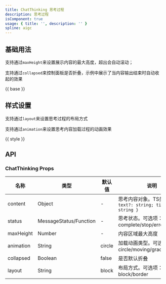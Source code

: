 ```yaml
---
title: ChatThinking 思考过程
description: 思考过程
isComponent: true
usage: { title: '', description: '' }
spline: aigc
---
```


## 基础用法
支持通过`maxHeight`来设置展示内容的最大高度，超出会自动滚动；

支持通过`collapsed`来控制面板是否折叠，示例中展示了当内容输出结束时自动收起的效果

{{ base }}


## 样式设置
支持通过`layout`来设置思考过程的布局方式

支持通过`animation`来设置思考内容加载过程的动画效果

{{ style }}


## API
### ChatThinking Props

名称 | 类型 | 默认值 | 说明 | 必传
-- | -- | -- | -- | --
content | Object | - | 思考内容对象。TS类型：`{ text?: string; title?: string }` | N
status | MessageStatus/Function | - | 思考状态。可选项：complete/stop/error/pending | N
maxHeight | Number | - | 内容区域最大高度 | N
animation | String | circle | 加载动画类型。可选项： circle/moving/gradient | N
collapsed | Boolean | false | 是否默认折叠 | N
layout | String | block | 布局方式。可选项： block/border | N
